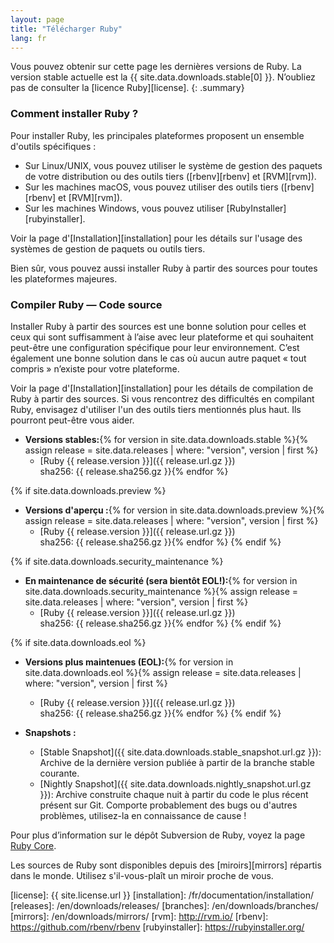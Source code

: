 ```yaml
---
layout: page
title: "Télécharger Ruby"
lang: fr
---
```


Vous pouvez obtenir sur cette page les dernières versions de Ruby. La
version stable actuelle est la {{ site.data.downloads.stable[0] }}.
N’oubliez pas de consulter la [licence Ruby][license].
{: .summary}

### Comment installer Ruby ?

Pour installer Ruby, les principales plateformes proposent un ensemble
d'outils spécifiques :

* Sur Linux/UNIX, vous pouvez utiliser le système de gestion des
  paquets de votre distribution ou des outils tiers ([rbenv][rbenv] et [RVM][rvm]).
* Sur les machines macOS, vous pouvez utiliser des outils tiers ([rbenv][rbenv] et [RVM][rvm]).
* Sur les machines Windows, vous pouvez utiliser [RubyInstaller][rubyinstaller].

Voir la page d'[Installation][installation] pour les détails sur l'usage des
systèmes de gestion de paquets ou outils tiers.

Bien sûr, vous pouvez aussi installer Ruby à partir des sources pour toutes
les plateformes majeures.

### Compiler Ruby — Code source

Installer Ruby à partir des sources est une bonne solution pour celles et ceux
qui sont suffisamment à l’aise avec leur plateforme et qui souhaitent peut-être
une configuration spécifique pour leur environnement. C’est également une bonne
solution dans le cas où aucun autre paquet « tout compris » n’existe pour
votre plateforme.

Voir la page d'[Installation][installation] pour les détails de compilation de
Ruby à partir des sources. Si vous rencontrez des difficultés en compilant Ruby,
envisagez d'utiliser l'un des outils tiers mentionnés plus haut. Ils pourront
peut-être vous aider.

* **Versions stables:**{% for version in site.data.downloads.stable %}{% assign release = site.data.releases | where: "version", version | first %}
  * [Ruby {{ release.version }}]({{ release.url.gz }})<br>
    sha256: {{ release.sha256.gz }}{% endfor %}

{% if site.data.downloads.preview %}
* **Versions d'aperçu :**{% for version in site.data.downloads.preview %}{% assign release = site.data.releases | where: "version", version | first %}
  * [Ruby {{ release.version }}]({{ release.url.gz }})<br>
    sha256: {{ release.sha256.gz }}{% endfor %}
{% endif %}

{% if site.data.downloads.security_maintenance %}
* **En maintenance de sécurité (sera bientôt EOL!):**{% for version in site.data.downloads.security_maintenance %}{% assign release = site.data.releases | where: "version", version | first %}
  * [Ruby {{ release.version }}]({{ release.url.gz }})<br>
    sha256: {{ release.sha256.gz }}{% endfor %}
{% endif %}

{% if site.data.downloads.eol %}
* **Versions plus maintenues (EOL):**{% for version in site.data.downloads.eol %}{% assign release = site.data.releases | where: "version", version | first %}
  * [Ruby {{ release.version }}]({{ release.url.gz }})<br>
    sha256: {{ release.sha256.gz }}{% endfor %}
{% endif %}

* **Snapshots :**
  * [Stable Snapshot]({{ site.data.downloads.stable_snapshot.url.gz }}):
    Archive de la dernière version publiée à partir de la branche stable courante.
  * [Nightly Snapshot]({{ site.data.downloads.nightly_snapshot.url.gz }}):
    Archive construite chaque nuit à partir du code le plus récent présent sur Git.
    Comporte probablement des bugs ou d'autres problèmes, utilisez-la en connaissance de cause !

Pour plus d’information sur le dépôt Subversion de Ruby, voyez la page
[Ruby Core](/fr/community/ruby-core/).

Les sources de Ruby sont disponibles depuis des [miroirs][mirrors] répartis dans le monde.
Utilisez s'il-vous-plaît un miroir proche de vous.


[license]: {{ site.license.url }}
[installation]: /fr/documentation/installation/
[releases]: /en/downloads/releases/
[branches]: /en/downloads/branches/
[mirrors]: /en/downloads/mirrors/
[rvm]: http://rvm.io/
[rbenv]: https://github.com/rbenv/rbenv
[rubyinstaller]: https://rubyinstaller.org/
